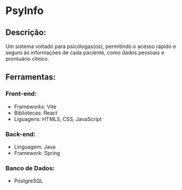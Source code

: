 # PsyInfo

## Descrição: 
Um sistema voltado para psicólogas(os), permitindo o acesso rápido e seguro às informações de cada paciente, como dados pessoais e prontuário clínico.

## Ferramentas:
### Front-end:
- Frameworks: Vite
- Bibliotecas: React
- Liguagens: HTML5, CSS, JavaScript 

### Back-end:
- Linguagem: Java
- Framework: Spring 


### Banco de Dados:
- PostgreSQL
